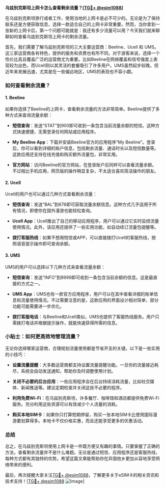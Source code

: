 **乌兹别克斯坦上网卡怎么查看剩余流量？[[TG💪+ @esim1088](https://t.me/s/esim1088)]**

在乌兹别克斯坦旅行或者工作，使用当地的上网卡是必不可少的。无论是为了保持联系还是方便获取信息，选择一款适合自己的上网卡非常重要。然而，当你拿到一张新的上网卡后，第一个问题可能就是：我还有多少流量可以用？今天我们就来聊聊如何查看乌兹别克斯坦上网卡的剩余流量。

首先，我们需要了解乌兹别克斯坦的三大主要运营商：Beeline、Ucell 和 UMS。这三家运营商各有特色，提供的服务和资费也有所不同。对于游客来说，选择一个性价比高且覆盖广泛的运营商尤为重要。比如Beeline在网络覆盖和信号强度上表现较为出色，而Ucell则以其灵活的套餐吸引了许多用户。UMS虽然起步较晚，但近年来发展迅速，尤其是在一些偏远地区，UMS的表现也不容小觑。

### **如何查看剩余流量？**

#### **1. Beeline**
如果你选择了Beeline的上网卡，查看剩余流量的方法非常简单。Beeline提供了多种方式来查询流量余额：

- **短信查询**：发送“STAT”到900即可收到一条包含当前流量余额的短信。这种方式快速便捷，无需登录任何网站或应用程序。
  
- **My Beeline App**：下载并安装Beeline官方的应用程序“My Beeline”。登录后，你可以看到详细的账户信息，包括剩余流量、通话时长以及短信数量等。这款应用还支持在线充值和购买额外流量包，非常实用。

- **官方网站**：访问Beeline的官方网站，在登录账户后同样可以查看流量余额。不过相比手机应用，网页版的操作稍显复杂，不太适合喜欢简洁操作的朋友。

#### **2. Ucell**
Ucell的用户也可以通过几种方式查看剩余流量：

- **短信查询**：发送“BAL”到676即可获取流量余额信息。这种方式几乎适用于所有情况，即使你在国外漫游也能轻松查询。

- **Ucell App**：Ucell推出了自己的移动应用程序，用户可以通过它实时监控流量使用情况。此外，该应用还提供了一些实用功能，如自动续订流量包提醒等。

- **拨打客服热线**：如果不想用短信或APP，可以直接拨打Ucell的客服热线，按照语音提示操作即可查询余额。

#### **3. UMS**
UMS的用户可以选择以下几种方式来查看流量余额：

- **短信查询**：发送“INFO”到8999即可收到一条包含当前余额的信息。这是最直接的方式之一。

- **UMS App**：UMS也有一款官方应用程序，用户可以在其中查看详细的账单信息和流量使用情况。不过需要注意的是，这款应用的界面设计相对简单，部分功能可能需要进一步优化。

- **拨打客服电话**：与Beeline和Ucell类似，UMS也提供了客服热线服务。用户只需拨打电话并根据提示操作，就能快速获得所需的信息。

### **小贴士：如何更高效地管理流量？**

无论你选择哪家运营商，合理规划流量使用都是节省开支的关键。以下是一些实用的小技巧：

- **设置流量提醒**：大多数运营商都支持设置流量提醒功能。一旦你的流量接近耗尽，系统会自动发送通知，帮助你及时调整使用计划。

- **关闭不必要的后台应用**：一些应用程序会在后台持续消耗流量，比如社交媒体、新闻推送等。建议定期检查并关闭这些不必要的程序。

- **利用免费Wi-Fi**：在乌兹别克斯坦，许多餐厅、咖啡馆和酒店都提供免费Wi-Fi服务。充分利用这些资源可以有效减少个人流量的消耗。

- **购买本地SIM卡**：如果你只打算短期停留，购买一张本地SIM卡比使用国际漫游要划算得多。本地卡不仅价格实惠，而且还能享受更多的优惠活动。

### **总结**

总之，在乌兹别克斯坦使用上网卡是一件既方便又有趣的事情。只要掌握了正确的方法，查看剩余流量并不是什么难题。无论是通过短信、应用程序还是客服热线，每种方式都有其独特的优势。希望这篇文章能帮助你在异国他乡更加从容地享受网络带来的便利。

最后，再次提醒大家关注[TG💪+ @esim1088](https://t.me/s/esim1088)，了解更多关于eSIM卡的相关资讯和技术支持！[[TG💪+ @esim1088](https://t.me/s/esim1088) ![Image](https://i.postimg.cc/4NQfJmqS/Snipaste-2025-05-13-00-14-12.png)]